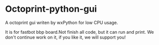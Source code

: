 # Octoprint-python-gui
A octoprint gui writen by wxPython for low CPU usage.

It is for fastbot bbp board.Not finish all code, but it can run and print. 
We don't continue work on it, if you like it, we will support you!


